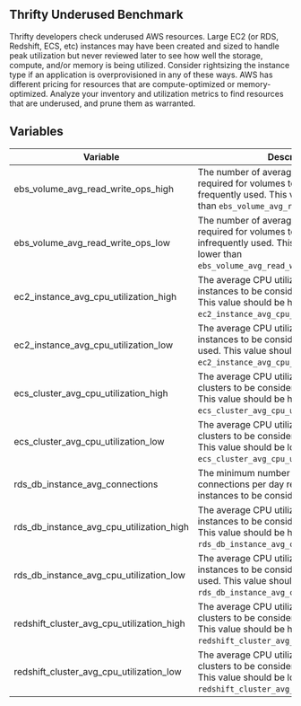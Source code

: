 ## Thrifty Underused Benchmark

Thrifty developers check underused AWS resources. Large EC2 (or RDS, Redshift, ECS, etc) instances may have been created and sized to handle peak utilization but never reviewed later to see how well the storage, compute, and/or memory is being utilized. Consider rightsizing the instance type if an application is overprovisioned in any of these ways. AWS has different pricing for resources that are compute-optimized or memory-optimized. Analyze your inventory and utilization metrics to find resources that are underused, and prune them as warranted.

## Variables

| Variable                                  | Description                                                                                                                                                           | Default           |
| ----------------------------------------- | --------------------------------------------------------------------------------------------------------------------------------------------------------------------- | ----------------- |
| ebs_volume_avg_read_write_ops_high        | The number of average read/write ops required for volumes to be considered frequently used. This value should be higher than `ebs_volume_avg_read_write_ops_low`.     | 500 ops/min       |
| ebs_volume_avg_read_write_ops_low         | The number of average read/write ops required for volumes to be considered infrequently used. This value should be lower than `ebs_volume_avg_read_write_ops_high`.   | 100 ops/min       |
| ec2_instance_avg_cpu_utilization_high     | The average CPU utilization required for instances to be considered frequently used. This value should be higher than `ec2_instance_avg_cpu_utilization_low`.         | 35%               |
| ec2_instance_avg_cpu_utilization_low      | The average CPU utilization required for instances to be considered infrequently used. This value should be lower than `ec2_instance_avg_cpu_utilization_high`.       | 20%               |
| ecs_cluster_avg_cpu_utilization_high      | The average CPU utilization required for clusters to be considered frequently used. This value should be higher than `ecs_cluster_avg_cpu_utilization_low`.           | 35%               |
| ecs_cluster_avg_cpu_utilization_low       | The average CPU utilization required for clusters to be considered infrequently used. This value should be lower than `ecs_cluster_avg_cpu_utilization_high`.         | 20%               |
| rds_db_instance_avg_connections           | The minimum number of average connections per day required for DB instances to be considered in-use.                                                                  | 2 connections/day |
| rds_db_instance_avg_cpu_utilization_high  | The average CPU utilization required for DB instances to be considered frequently used. This value should be higher than `rds_db_instance_avg_cpu_utilization_low`.   | 50%               |
| rds_db_instance_avg_cpu_utilization_low   | The average CPU utilization required for DB instances to be considered infrequently used. This value should be lower than `rds_db_instance_avg_cpu_utilization_high`. | 25%               |
| redshift_cluster_avg_cpu_utilization_high | The average CPU utilization required for clusters to be considered frequently used. This value should be higher than `redshift_cluster_avg_cpu_utilization_low`.      | 35%               |
| redshift_cluster_avg_cpu_utilization_low  | The average CPU utilization required for clusters to be considered infrequently used. This value should be lower than `redshift_cluster_avg_cpu_utilization_high`.    | 20%               |
